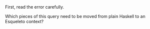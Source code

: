 First, read the error carefully.

Which pieces of this query need to be moved from plain Haskell to an Esqueleto context?
